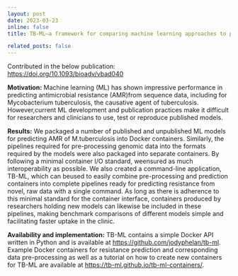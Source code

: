```yaml
---
layout: post
date: 2023-03-23
inline: false
title: TB-ML—a framework for comparing machine learning approaches to predict drug resistance of Mycobacterium tuberculosis

related_posts: false
---
```


Contributed in the below publication: https://doi.org/10.1093/bioadv/vbad040


<b>Motivation:</b> Machine learning (ML) has shown impressive performance in predicting antimicrobial resistance (AMR)from sequence data, including for Mycobacterium tuberculosis, the causative agent of tuberculosis. However,current ML development and publication practices make it difficult for researchers and clinicians to use, test or reproduce published models.

<b>Results:</b> We packaged a number of published and unpublished ML models for predicting AMR of M.tuberculosis into Docker containers. Similarly, the pipelines required for pre-processing genomic data into the formats required by the models were also packaged into separate containers. By following a minimal container I/O standard, weensured as much interoperability as possible. We also created a command-line application, TB-ML, which can beused to easily combine pre-processing and prediction containers into complete pipelines ready for predicting resistance from novel, raw data with a single command. As long as there is adherence to this minimal standard for the container interface, containers produced by researchers holding new models can likewise be included in these pipelines, making benchmark comparisons of different models simple and facilitating faster uptake in the clinic.

<b>Availability and implementation:</b> TB-ML contains a simple Docker API written in Python and is available at https://github.com/jodyphelan/tb-ml. Example Docker containers for resistance prediction and corresponding data pre-processing as well as a tutorial on how to create new containers for TB-ML are available at https://tb-ml.github.io/tb-ml-containers/.
